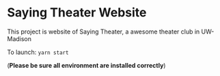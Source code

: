 # Saying Theater Website
This project is website of Saying Theater, a awesome theater club in UW-Madison

To launch: `yarn start`

(**Please be sure all environment are installed correctly**)
